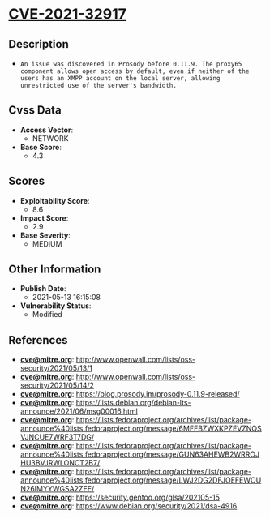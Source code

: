 
# [CVE-2021-32917](https://cve.mitre.org/cgi-bin/cvename.cgi?name=CVE-2021-32917)

## Description

- `An issue was discovered in Prosody before 0.11.9. The proxy65 component allows open access by default, even if neither of the users has an XMPP account on the local server, allowing unrestricted use of the server's bandwidth.`

## Cvss Data

- **Access Vector**:
  - NETWORK
- **Base Score**:
  - 4.3

## Scores

- **Exploitability Score**:
  - 8.6
- **Impact Score**:
  - 2.9
- **Base Severity**:
  - MEDIUM

## Other Information

- **Publish Date**:
  - 2021-05-13 16:15:08
- **Vulnerability Status**:
  - Modified

## References

- **cve@mitre.org**: http://www.openwall.com/lists/oss-security/2021/05/13/1
- **cve@mitre.org**: http://www.openwall.com/lists/oss-security/2021/05/14/2
- **cve@mitre.org**: https://blog.prosody.im/prosody-0.11.9-released/
- **cve@mitre.org**: https://lists.debian.org/debian-lts-announce/2021/06/msg00016.html
- **cve@mitre.org**: https://lists.fedoraproject.org/archives/list/package-announce%40lists.fedoraproject.org/message/6MFFBZWXKPZEVZNQSVJNCUE7WRF3T7DG/
- **cve@mitre.org**: https://lists.fedoraproject.org/archives/list/package-announce%40lists.fedoraproject.org/message/GUN63AHEWB2WRROJHU3BVJRWLONCT2B7/
- **cve@mitre.org**: https://lists.fedoraproject.org/archives/list/package-announce%40lists.fedoraproject.org/message/LWJ2DG2DFJOEFEWOUN26IMYYWGSA2ZEE/
- **cve@mitre.org**: https://security.gentoo.org/glsa/202105-15
- **cve@mitre.org**: https://www.debian.org/security/2021/dsa-4916
